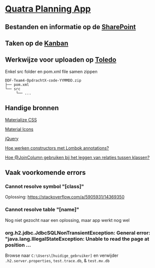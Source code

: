 # [Quatra Planning App](https://quatra-planning-app.herokuapp.com/)

## Bestanden en informatie op de [SharePoint](https://hubkaho.sharepoint.com/sites/BATeam4-Quatra)

## Taken op de [Kanban](https://kanbanflow.com/board/HfXiEi1)

## Werkwijze voor uploaden op [Toledo](https://p.cygnus.cc.kuleuven.be/webapps/tol-web-rs-bb-bb_bb60/goto_lu.do?batchUid=B-ODISEE-OBI39a-2021&entityId=urn%3Amace%3Akuleuven.be%3Akulassoc%3Akuleuven.be&userId=q1263808)

Enkel src folder en pom.xml file samen zippen

```
DDF-Team4-OpdrachtX-code-YYMMDD.zip
├── pom.xml
└── src
     └── ...
```

## Handige bronnen
[Materialize CSS](https://materializecss.com/)

[Material Icons](https://fonts.google.com/icons)

[jQuery](https://api.jquery.com/)

[Hoe werken constructors met Lombok annotations?](https://projectlombok.org/features/constructor)

[Hoe @JoinColumn gebruiken bij het leggen van relaties tussen klassen?](https://www.baeldung.com/jpa-join-column)

## Vaak voorkomende errors
### Cannot resolve symbol "[class]"
Oplossing: https://stackoverflow.com/a/5905931/14369350

### Cannot resolve table "[name]"
Nog niet gezocht naar een oplossing, maar app werkt nog wel

### org.h2.jdbc.JdbcSQLNonTransientException: General error: "java.lang.IllegalStateException: Unable to read the page at position ...
Browse naar `C:\Users\[huidige_gebruiker]` en verwijder `.h2.server.properties`, `test.trace.db`, & `test.mv.db`
